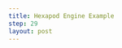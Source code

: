 ```yaml
---
title: Hexapod Engine Example
step: 29
layout: post
---
```


<script src='https://gist.github.com/madhephaestus/02954256fc79f886684b.js'></script>